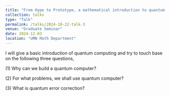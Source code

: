 ```yaml
---
title: "From Hype to Prototype, a mathematical introduction to quantum computing"
collection: talks
type: "Talk"
permalink: /talks/2024-10-22-talk-3
venue: "Graduate Seminar"
date: 2024-12-03
location: "UMN Math Department"
---
```


I will give a basic introduction of quantum computing and try to touch base on the following three questions,

(1) Why can we build a quantum computer?

(2) For what problems, we shall use quantum computer?

(3) What is quantum error correction?
